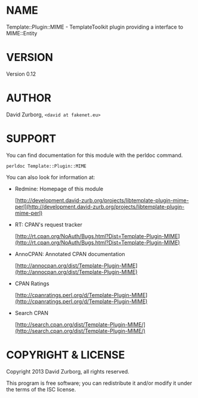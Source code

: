 # NAME

Template::Plugin::MIME - TemplateToolkit plugin providing a interface to MIME::Entity

# VERSION

Version 0.12

# AUTHOR

David Zurborg, `<david at fakenet.eu>`

# SUPPORT

You can find documentation for this module with the perldoc command.

    perldoc Template::Plugin::MIME

You can also look for information at:

- Redmine: Homepage of this module

    [http://development.david-zurb.org/projects/libtemplate-plugin-mime-perl](http://development.david-zurb.org/projects/libtemplate-plugin-mime-perl)

- RT: CPAN's request tracker

    [http://rt.cpan.org/NoAuth/Bugs.html?Dist=Template-Plugin-MIME](http://rt.cpan.org/NoAuth/Bugs.html?Dist=Template-Plugin-MIME)

- AnnoCPAN: Annotated CPAN documentation

    [http://annocpan.org/dist/Template-Plugin-MIME](http://annocpan.org/dist/Template-Plugin-MIME)

- CPAN Ratings

    [http://cpanratings.perl.org/d/Template-Plugin-MIME](http://cpanratings.perl.org/d/Template-Plugin-MIME)

- Search CPAN

    [http://search.cpan.org/dist/Template-Plugin-MIME/](http://search.cpan.org/dist/Template-Plugin-MIME/)

# COPYRIGHT & LICENSE

Copyright 2013 David Zurborg, all rights reserved.

This program is free software; you can redistribute it and/or modify it under the terms of the ISC license.
